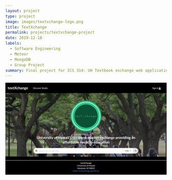 ```yaml
---
layout: project
type: project
image: images/textxchange-logo.png
title: TextXchange
permalink: projects/textxchange-project
date: 2019-12-18
labels:
  - Software Engineering
  - Meteor
  - MongoDB
  - Group Project
summary: Final project for ICS 314: UH Textbook exchange web application
---
```


<img class="ui medium right floated image" src="/images/tx-landing.png">
